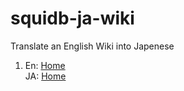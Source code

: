 # squidb-ja-wiki
Translate an English Wiki into Japenese

1. En: [Home](https://github.com/yahoo/squidb/wiki)  
JA: [Home](https://github.com/gotokatsuya/squidb-ja-wiki/wiki)
